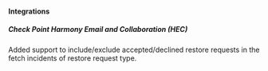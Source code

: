 
#### Integrations

##### Check Point Harmony Email and Collaboration (HEC)

Added support to include/exclude accepted/declined restore requests in the fetch incidents of restore request type.
